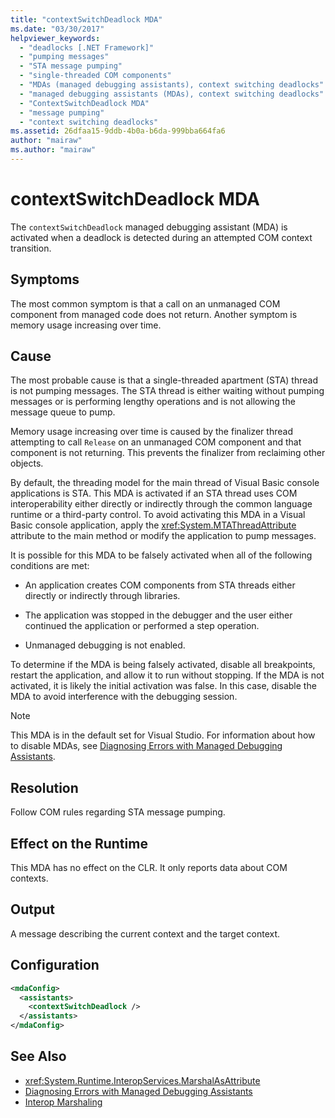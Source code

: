 ```yaml
---
title: "contextSwitchDeadlock MDA"
ms.date: "03/30/2017"
helpviewer_keywords:
  - "deadlocks [.NET Framework]"
  - "pumping messages"
  - "STA message pumping"
  - "single-threaded COM components"
  - "MDAs (managed debugging assistants), context switching deadlocks"
  - "managed debugging assistants (MDAs), context switching deadlocks"
  - "ContextSwitchDeadlock MDA"
  - "message pumping"
  - "context switching deadlocks"
ms.assetid: 26dfaa15-9ddb-4b0a-b6da-999bba664fa6
author: "mairaw"
ms.author: "mairaw"
---
```

# contextSwitchDeadlock MDA

The `contextSwitchDeadlock` managed debugging assistant (MDA) is activated when a deadlock is detected during an attempted COM context transition.

## Symptoms

The most common symptom is that a call on an unmanaged COM component from managed code does not return.  Another symptom is memory usage increasing over time.

## Cause

The most probable cause is that a single-threaded apartment (STA) thread is not pumping messages. The STA thread is either waiting without pumping messages or is performing lengthy operations and is not allowing the message queue to pump.

Memory usage increasing over time is caused by the finalizer thread attempting to call `Release` on an unmanaged COM component and that component is not returning.  This prevents the finalizer from reclaiming other objects.

By default, the threading model for the main thread of Visual Basic console applications is STA. This MDA is activated if an STA thread uses COM interoperability either directly or indirectly through the common language runtime or a third-party control.  To avoid activating this MDA in a Visual Basic console application, apply the <xref:System.MTAThreadAttribute> attribute to the main method or modify the application to pump messages.

It is possible for this MDA to be falsely activated when all of the following conditions are met:

-   An application creates COM components from STA threads either directly or indirectly through libraries.

-   The application was stopped in the debugger and the user either continued the application or performed a step operation.

-   Unmanaged debugging is not enabled.

To determine if the MDA is being falsely activated, disable all breakpoints, restart the application, and allow it to run without stopping. If the MDA is not activated, it is likely the initial activation was false. In this case, disable the MDA to avoid interference with the debugging session.

> [!NOTE]
> This MDA is in the default set for Visual Studio. For information about how to disable MDAs, see [Diagnosing Errors with Managed Debugging Assistants](../../../docs/framework/debug-trace-profile/diagnosing-errors-with-managed-debugging-assistants.md#enable-and-disable-mdas).

## Resolution

Follow COM rules regarding STA message pumping.

## Effect on the Runtime

This MDA has no effect on the CLR. It only reports data about COM contexts.

## Output

A message describing the current context and the target context.

## Configuration

```xml
<mdaConfig>
  <assistants>
    <contextSwitchDeadlock />
  </assistants>
</mdaConfig>
```

## See Also

- <xref:System.Runtime.InteropServices.MarshalAsAttribute>
- [Diagnosing Errors with Managed Debugging Assistants](../../../docs/framework/debug-trace-profile/diagnosing-errors-with-managed-debugging-assistants.md)
- [Interop Marshaling](../../../docs/framework/interop/interop-marshaling.md)
